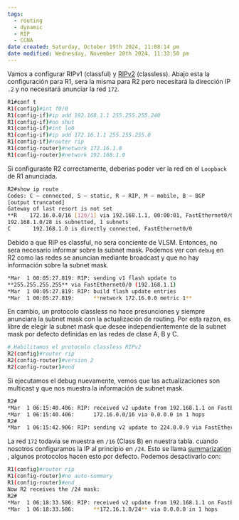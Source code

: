 ```yaml
---
tags:
  - routing
  - dynamic
  - RIP
  - CCNA
date created: Saturday, October 19th 2024, 11:08:14 pm
date modified: Wednesday, November 20th 2024, 11:33:50 pm
---
```


Vamos a configurar RIPv1  (classful) y [RIPv2](RIPv2.md) (classless). Abajo esta la configuración para R1, sera la misma para R2 pero necesitará la dirección IP `.2` y no necesitará anunciar la red `172`.

``` bash
R1#conf t
R1(config)#int f0/0
R1(config-if)#ip add 192.168.1.1 255.255.255.240
R1(config-if)#no shut
R1(config-if)#int lo0
R1(config-if)#ip add 172.16.1.1 255.255.255.0
R1(config-if)#router rip
R1(config-router)#network 172.16.1.0
R1(config-router)#network 192.168.1.0
```

Si configuraste R2 correctamente, deberias poder ver la red en el `Loopback` de R1 anunciada. 

``` bash
R2#show ip route
Codes: C – connected, S – static, R – RIP, M – mobile, B – BGP
[output truncated]
Gateway of last resort is not set
**R    172.16.0.0/16 [120/1] via 192.168.1.1, 00:00:01, FastEthernet0/0**
192.168.1.0/28 is subnetted, 1 subnets
C       192.168.1.0 is directly connected, FastEthernet0/0
```

Debido a que RIP es classful, no sera conciente de VLSM. Entonces, no sera necesario informar sobre la subnet mask.  Podemos ver con `debug` en R2 como las redes se anuncian mediante broadcast y que no hay información sobre la subnet mask. 

``` bash
*Mar  1 00:05:27.819: RIP: sending v1 flash update to
**255.255.255.255** via FastEthernet0/0 (192.168.1.1)
*Mar  1 00:05:27.819: RIP: build flash update entries
*Mar  1 00:05:27.819:      **network 172.16.0.0 metric 1**
```

En cambio, un protocolo classless no hace presunciones y siempre anunciara la subnet mask con la actualización de routing. Por esta razon, es libre de elegir la subnet mask que desee independientemente de la subnet mask por defecto definidas en las redes de clase A, B y C. 

``` bash
# Habilitamos el protocolo classless RIPv2
R2(config)#router rip
R2(config-router)#version 2
R2(config-router)#end
```

Si ejecutamos el debug nuevamente, vemos que las actualizaciones son multicast y que nos muestra la información de subnet mask.

``` bash
R2#
*Mar  1 06:15:40.406: RIP: received v2 update from 192.168.1.1 on FastEthernet0/0
*Mar  1 06:15:40.406:      172.16.0.0/16 via 0.0.0.0 in 1 hops
R2#
*Mar  1 06:15:42.906: RIP: sending v2 update to 224.0.0.9 via FastEthernet0/0 (192.168.1.2)
```

La red `172` todavia se muestra en `/16` (Class B) en nuestra tabla. cuando nosotros configuramos la IP al principio en `/24`. Esto se llama [summarization](RIP/auto%20summarization.md) , algunos protocolos hacen esto por defecto. Podemos desactivarlo con:

``` bash
R1(config)#router rip
R1(config-router)#no auto-summary
R1(config-router)#end
Now R2 receives the /24 mask:
R2#
*Mar  1 06:18:33.586: RIP: received v2 update from 192.168.1.1 on FastEthernet0/0
*Mar  1 06:18:33.586:      **172.16.1.0/24** via 0.0.0.0 in 1 hops
```
